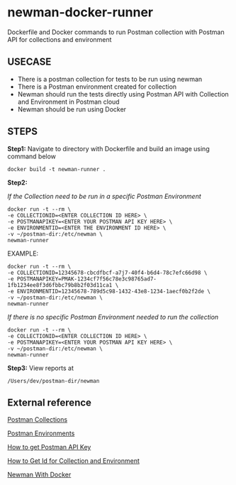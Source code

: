 # newman-docker-runner
Dockerfile and Docker commands to run Postman collection with Postman API for collections and environment


## USECASE
- There is a postman collection for tests to be run using newman
- There is a Postman environment created for collection
- Newman should run the tests directly using Postman API with Collection and Environment in Postman cloud
- Newman should be run using Docker

## STEPS
**Step1:**
Navigate to directory with Dockerfile and build an image using command below
```shell
docker build -t newman-runner .
```

**Step2:**

_If the Collection need to be run in a specific Postman Environment_
```text
docker run -t --rm \
-e COLLECTIONID=<ENTER COLLECTION ID HERE> \
-e POSTMANAPIKEY=<ENTER YOUR POSTMAN API KEY HERE> \
-e ENVIRONMENTID=<ENTER THE ENVIRONMENT ID HERE> \
-v ~/postman-dir:/etc/newman \
newman-runner
```

EXAMPLE:
```text
docker run -t --rm \
-e COLLECTIONID=12345678-cbcdfbcf-a7j7-40f4-b6d4-78c7efc66d98 \
-e POSTMANAPIKEY=PMAK-1234cf7f56c78e3c98765ad7-1fb1234ee8f3d6fbbc79b8b2f03d11ca1 \
-e ENVIRONMENTID=12345678-789d5c98-1432-43e8-1234-1aecf0b2f2de \
-v ~/postman-dir:/etc/newman \
newman-runner
```

_If there is no specific Postman Environment needed to run the collection_
```text
docker run -t --rm \
-e COLLECTIONID=<ENTER COLLECTION ID HERE> \
-e POSTMANAPIKEY=<ENTER YOUR POSTMAN API KEY HERE> \
-v ~/postman-dir:/etc/newman \
newman-runner
```

**Step3:**
View reports at
```text
/Users/dev/postman-dir/newman
```

## External reference

[Postman Collections](https://learning.postman.com/docs/collections/collections-overview/)

[Postman Environments](https://learning.postman.com/docs/sending-requests/managing-environments/)

[How to get Postman API Key](https://learning.postman.com/docs/developer/postman-api/authentication/#generate-a-postman-api-key)

[How to Get Id for Collection and Environment](https://support.postman.com/hc/en-us/articles/5063785095319-How-to-find-the-ID-of-an-element-in-Postman)

[Newman With Docker](https://learning.postman.com/docs/collections/using-newman-cli/newman-with-docker/)
